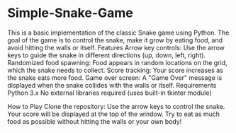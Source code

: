 # Simple-Snake-Game
This is a basic implementation of the classic Snake game using Python. The goal of the game is to control the snake, make it grow by eating food, and avoid hitting the walls or itself.
Features
Arrow key controls: Use the arrow keys to guide the snake in different directions (up, down, left, right).
Randomized food spawning: Food appears in random locations on the grid, which the snake needs to collect.
Score tracking: Your score increases as the snake eats more food.
Game over screen: A "Game Over" message is displayed when the snake collides with the walls or itself.
Requirements
Python 3.x
No external libraries required (uses built-in tkinter module)

How to Play
Clone the repository: Use the arrow keys to control the snake. Your score will be displayed at the top of the window. Try to eat as much food as possible without hitting the walls or your own body!
